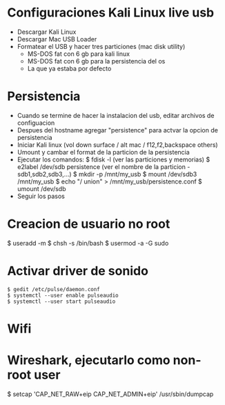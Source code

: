# Configuraciones Kali Linux live usb

- Descargar Kali Linux
- Descargar Mac USB Loader
- Formatear el USB y hacer tres particiones (mac disk utility)
  - MS-DOS fat con 6 gb para kali linux
  - MS-DOS fat con 6 gb para la persistencia del os
  - La que ya estaba por defecto

# Persistencia
* Cuando se termine de hacer la instalacion del usb, editar archivos de configuacion
* Despues del hostname agregar "persistence" para actvar la opcion de persistencia
* Iniciar Kali linux (vol down surface / alt mac / f12,f2,backspace others)
* Umount y cambar el format de la particion de la persistencia
* Ejecutar los comandos:
$ fdisk -l (ver las particiones y memorias)
$ e2label /dev/sdb<x> persistence (ver el nombre de la particion - sdb1,sdb2,sdb3,...)
$ mkdir -p /mnt/my_usb
$ mount /dev/sdb3<x> /mnt/my_usb
$ echo "/ union" > /mnt/my_usb/persistence.conf 
$ umount /dev/sdb<x>
* Seguir los pasos

# Creacion de usuario no root
$ useradd -m <username>
$ chsh -s /bin/bash <username>
$ usermod -a -G sudo <username>

# Activar driver de sonido
```shell
$ gedit /etc/pulse/daemon.conf 
$ systemctl --user enable pulseaudio
$ systemctl --user start pulseaudio
```

# Wifi


# Wireshark, ejecutarlo como non-root user
$ setcap 'CAP_NET_RAW+eip CAP_NET_ADMIN+eip' /usr/sbin/dumpcap
